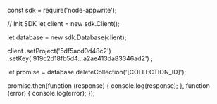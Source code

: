 const sdk = require('node-appwrite');

// Init SDK
let client = new sdk.Client();

let database = new sdk.Database(client);

client
    .setProject('5df5acd0d48c2')
    .setKey('919c2d18fb5d4...a2ae413da83346ad2')
;

let promise = database.deleteCollection('[COLLECTION_ID]');

promise.then(function (response) {
    console.log(response);
}, function (error) {
    console.log(error);
});